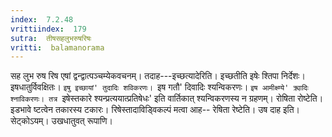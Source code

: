```yaml
---
index:  7.2.48
vrittiindex:  179
sutra:  तीषसहलुभरुषरिषः
vritti:  balamanorama 
---
```


सह लुभ रुष रिष एषां द्वन्द्वात्पञ्चम्येकवचनम्। तदाह---इच्छत्यादेरिति। इच्छतीति इषेः श्तिपा निर्देशः। इषधातुर्विवक्षितः। `इषु इच्छायां' तुदादिः शविकरणः। `इष गतौ' दिवादिः श्यन्विकरणः। `इष आमीक्ष्ण्ये' क्र्यादिः श्नाविकरणः। तत्र `इषेस्तकारे श्यन्प्रत्ययात्प्रतिषेधः' इति वार्तिकात् श्यन्विकरणस्य न ग्रहणम्। रोषिता रोष्टेति। इडभावे ष्टत्वेन तकारस्य टकारः। रिषेस्तादाविड्विकल्पं मत्वा आह-- रेषिता रेष्टेति। उष दाह इति। सेट्कोऽयम्। उखधातुवत् रूपाणि।

